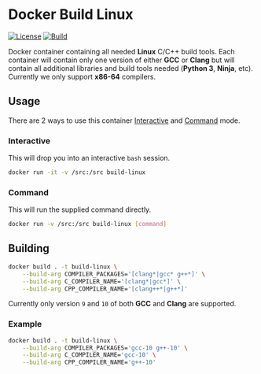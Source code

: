 # Docker Build Linux

[![License]](LICENSE)
[![Build][Build Badge]][Build Workflow]

Docker container containing all needed **Linux** C/C++ build tools. Each
container will contain only one version of either **GCC** or **Clang** but will
contain all additional libraries and build tools needed (**Python 3**,
**Ninja**, etc). Currently we only support **x86-64** compilers.

## Usage

There are 2 ways to use this container [Interactive](#interactive) and
[Command](#command) mode.

### Interactive

This will drop you into an interactive `bash` session.

```bash
docker run -it -v /src:/src build-linux
```

### Command

This will run the supplied command directly.

```bash
docker run -v /src:/src build-linux [command]
```

## Building

```bash
docker build . -t build-linux \
    --build-arg COMPILER_PACKAGES='[clang*|gcc* g++*]' \
    --build-arg C_COMPILER_NAME='[clang*|gcc*]' \
    --build-arg CPP_COMPILER_NAME='[clang++*|g++*]'
```

Currently only version `9` and `10` of both **GCC** and **Clang** are supported.

### Example

```bash
docker build . -t build-linux \
    --build-arg COMPILER_PACKAGES='gcc-10 g++-10' \
    --build-arg C_COMPILER_NAME='gcc-10' \
    --build-arg CPP_COMPILER_NAME='g++-10'
```

<!-- external links -->
[License]: https://img.shields.io/github/license/WNProject/DockerBuildLinux?label=License
[Build Badge]: https://github.com/WNProject/DockerBuildLinux/workflows/Build/badge.svg?branch=main
[Build Workflow]: https://github.com/WNProject/DockerBuildLinux/actions?query=workflow%3ABuild+branch%3Amain
